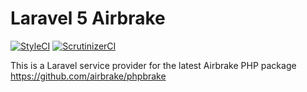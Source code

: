 # Laravel 5 Airbrake 
[![StyleCI](https://styleci.io/repos/56136568/shield)](https://styleci.io/repos/56136568)
[![ScrutinizerCI](https://scrutinizer-ci.com/g/adamtester/laravel-airbrake/badges/quality-score.png?b=master)](https://scrutinizer-ci.com/g/adamtester/laravel-airbrake/)

This is a Laravel service provider for the latest Airbrake PHP package https://github.com/airbrake/phpbrake
